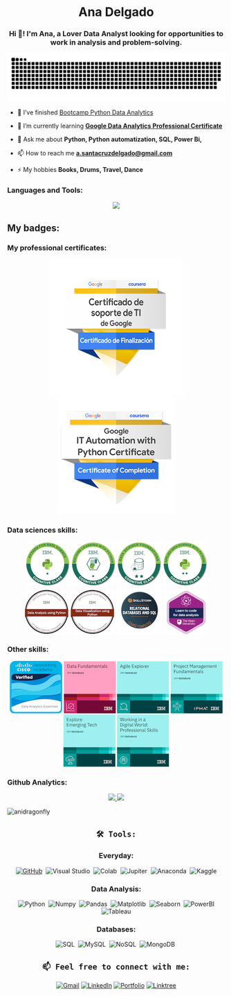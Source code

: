 
<h1 align="center">Ana Delgado</h1>

<h3 align="center">Hi 👋! I'm Ana, a Lover Data Analyst looking for opportunities to work in analysis and problem-solving.</h3>
</p>

<!--- snake -->
<div align="center">
  <img  src="https://github.com/anitadelgado/anitadelgado/blob/main/grid-snake.svg"
       alt="snake" /></a>
  

<div align="left">
  
- 🔭 I’ve finished [Bootcamp Python Data Analytics](https://github.com/anidragonfly/anidragonfly/blob/main/TITULO%20NTT.pdf)

- 🌱 I’m currently learning [**Google Data Analytics Professional Certificate**](https://github.com/anitadelgado/google_data_analytics.git)

- 💬 Ask me about **Python, Python automatization, SQL, Power Bi,**

- 📫 How to reach me **a.santacruzdelgado@gmail.com**

- ⚡ My hobbies **Books, Drums, Travel, Dance**
</div>

<h3 align="left">Languages and Tools:</h3>

<p align="center">
  <a href="https://skillicons.dev">
    <img src="https://skillicons.dev/icons?i=vscode,linux,figma,github,mongodb,mysql,py,r,discord,powershell,wordpress" />
  </a>
</p>
<h2 align="left">My badges:</h2>
<h3 align="left">My professional certificates:</h3>

<div align="center">
  <img  src="https://github.com/anitadelgado/anitadelgado/blob/main/certificado-de-soporte-de-ti-de-google%20(2).png"
       alt="ti" /></a>
  <img  src="https://github.com/anitadelgado/anitadelgado/blob/main/google-it-automation-certificate%20(4).png"
       alt="py" /></a>
</p>

<h3 align="left">Data sciences skills:</h3>

<div align="center">
  <img  src="https://github.com/anitadelgado/anitadelgado/blob/main/python-for-data-science.png"
       alt="ti" /></a>
  <img  src="https://github.com/anitadelgado/anitadelgado/blob/main/machine-learning-with-python-level-1.png"
       alt="py" /></a>
  <img  src="https://github.com/anitadelgado/anitadelgado/blob/main/data-science-foundations-level-2-v2%20(1).png"
       alt="py" /></a>
  <img  src="https://github.com/anitadelgado/anitadelgado/blob/main/applied-data-science-with-python-level-2.png"
       alt="py" /></a>
  <img  src="https://github.com/anitadelgado/anitadelgado/blob/main/data-analysis-using-python.png"
       alt="py" /></a>
  <img  src="https://github.com/anitadelgado/anitadelgado/blob/main/data-visualization-using-python.png"
       alt="py" /></a>
  <img  src="https://github.com/anitadelgado/anitadelgado/blob/main/relational-databases-and-sql%20(2).png"
       alt="py" /></a>
  <img  src="https://github.com/anitadelgado/anitadelgado/blob/main/Learn_to_code_for_data_analysis%20(3).png"
       alt="py" /></a>
  
</p>

<h3 align="left">Other skills:</h3>

<div align="center">
  <img  src="https://github.com/anitadelgado/anitadelgado/blob/main/data-analytics-essentials%20(1).png"
       alt="py" /></a>
  <img  src="https://github.com/anitadelgado/anitadelgado/blob/main/data-fundamentals%20(1).png"
       alt="ti" /></a>
  <img  src="https://github.com/anitadelgado/anitadelgado/blob/main/agile-explorer%20(1).png"
       alt="py" /></a>
  <img  src="https://github.com/anitadelgado/anitadelgado/blob/main/project-management-fundamentals%20(1).png"
       alt="py" /></a>
  <img  src="https://github.com/anitadelgado/anitadelgado/blob/main/explore-emerging-tech%20(1).png"
       alt="py" /></a>
  <img  src="https://github.com/anitadelgado/anitadelgado/blob/main/working-in-a-digital-world-professional-skills%20(1).png"
       alt="py" /></a>
</p>
  
<h3 align="left">Github Analytics:</h3>
<p align="center">
<a href="https://github.com/anitadelgado">
  <img height="180em" src="https://github-readme-stats-eight-theta.vercel.app/api?username=anitadelgado&show_icons=true&theme=algolia&include_all_commits=true&count_private=true"/>
  <img height="180em" src="https://github-readme-stats-eight-theta.vercel.app/api/top-langs/?username=Anitadelgado&layout=compact&langs_count=8&theme=algolia"/>
</a>
</p>

<p align="left"> <img src="https://komarev.com/ghpvc/?username=anidragonfly&label=Profile%20views&color=0e75b6&style=flat" alt="anidragonfly" /> </p>

## `🛠 Tools:`

### Everyday:

[![GitHub](https://img.shields.io/badge/-GitHub-05122A?style=flat&logo=github&logoColor=lightgrey&link=https://github.com/anitadelgado)](https://github.com/anitadelgado)&nbsp;
![Visual Studio](https://img.shields.io/badge/-VSCODE-05122A?style=flat&logo=Visual-Studio-Code&logoColor=007ACC&link=https://code.visualstudio.com/)&nbsp;
![Colab](https://img.shields.io/badge/-Colab-05122A?style=flat&logo=google-colab)&nbsp;
![Jupiter](https://img.shields.io/badge/-Jupyter-05122A?style=flat&logo=jupyter)&nbsp;
![Anaconda](https://img.shields.io/badge/-Anaconda-05122A?style=flat&logo=anaconda)&nbsp;
![Kaggle](https://img.shields.io/badge/-Kaggle-05122A?style=flat&logo=Kaggle&logoColor=yellow)

### Data Analysis:

![Python](https://img.shields.io/badge/-Python-05122A?style=flat&logo=python&logoColor=blue)&nbsp;
![Numpy](https://img.shields.io/badge/-Numpy-05122A?style=flat&logo=numpy&logoColor=55a6ca)&nbsp;
![Pandas](https://img.shields.io/badge/-Pandas-05122A?style=flat&logo=pandas&logoColor=white)&nbsp;
![Matplotlib](https://img.shields.io/badge/-Matplotlib-05122A?style=flat&logo=matplotlib&logoColor=white)&nbsp;
![Seaborn](https://img.shields.io/badge/-Seaborn-05122A?style=flat&logo=Seaborn&logoColor=white)&nbsp;
![PowerBI](https://img.shields.io/badge/-Power_BI-05122A?style=flat&logo=power-bi&logoColor=yellow)
![Tableau](https://img.shields.io/badge/-Tableau-05122A?style=flat&logo=Tableau&logoColor=yellow)

### Databases:

![SQL](https://img.shields.io/badge/-SQL-05122A?style=flat&logo=sql&logoColor=FFA611)&nbsp;
![MySQL](https://img.shields.io/badge/-MySQL-05122A?style=flat&logo=MySQL&logoColor=FFA611)&nbsp;
![NoSQL](https://img.shields.io/badge/-NoSQL-05122A?style=flat&logo=NoSQL&logoColor=lightgreen)&nbsp;
![MongoDB](https://img.shields.io/badge/-MongoDB-05122A?style=flat&logo=mongoDB&logoColor=lightgreen)&nbsp;

<!-- ![C](https://img.shields.io/badge/-C-05122A?style=flat&logo=C&logoColor=A8B9CC)&nbsp;
![C++](https://img.shields.io/badge/-C++-05122A?style=flat&logo=C%2B%2B&logoColor=00599C)&nbsp;
![R (Statistics)](https://img.shields.io/badge/-R-05122A?style=flat&logo=R&logoColor=276DC3) -->

<!-- alternative: How to reach me -->
## `📫 Feel free to connect with me:`

[![Gmail](https://img.shields.io/badge/-GMAIL-D14836?style=for-the-badge&logo=gmail&logoColor=white)](mailto:a.santacruzdelgado@gmail.com)
[![LinkedIn](https://img.shields.io/badge/LinkedIn-informational?style=for-the-badge&logo=linkedin&logoColor=fff&color=0077B5)](https://www.linkedin.com/in/anitadelgado)
[![Portfolio](https://img.shields.io/badge/-Portfolio-lightgray?style=for-the-badge&logo=stackoverflow&logoColor=white)](https://github.com/anitadelgado)
[![Linktree](https://img.shields.io/badge/-Linktree-323330?style=for-the-badge&logo=linktree&logoColor=#41e45f)](https://linktr.ee/anitadelgado)
